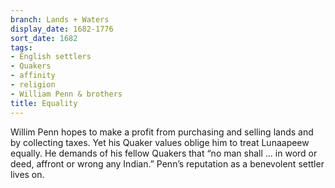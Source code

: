 ```yaml
---
branch: Lands + Waters
display_date: 1682-1776
sort_date: 1682
tags:
- English settlers
- Quakers
- affinity
- religion
- William Penn & brothers
title: Equality
---
```


Willim Penn hopes to make a profit from purchasing and selling lands and by collecting taxes. Yet his Quaker values oblige him to treat Lunaapeew equally. He demands of his fellow Quakers that “no man shall … in word or deed, affront or wrong any Indian.” Penn’s reputation as a benevolent settler lives on.
